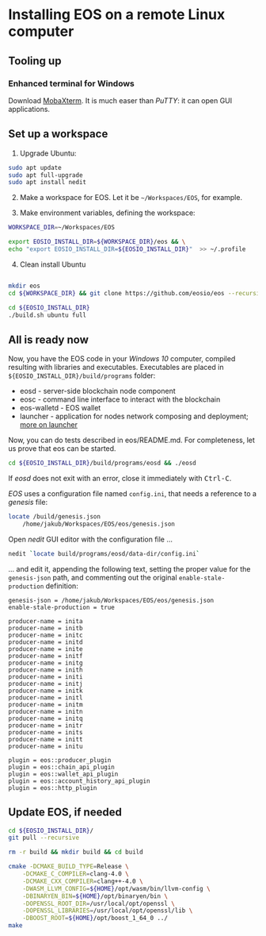 # Installing EOS on a remote Linux computer

## Tooling up

### Enhanced terminal for Windows

Download [MobaXterm](#http://mobaxterm.mobatek.net/download.html). It is much easer than *PuTTY*: it can open GUI applications.

## Set up a workspace

1. Upgrade Ubuntu:
```bash
sudo apt update
sudo apt full-upgrade
sudo apt install nedit
```
2. Make a workspace for EOS. Let it be `~/Workspaces/EOS`, for example.

3. Make environment variables, defining the workspace:
```bash
WORKSPACE_DIR=~/Workspaces/EOS

export EOSIO_INSTALL_DIR=${WORKSPACE_DIR}/eos && \
echo "export EOSIO_INSTALL_DIR=${EOSIO_INSTALL_DIR}"  >> ~/.profile
```
4. Clean install Ubuntu

```bash

mkdir eos
cd ${WORKSPACE_DIR} && git clone https://github.com/eosio/eos --recursive

cd ${EOSIO_INSTALL_DIR}
./build.sh ubuntu full
```

## All is ready now

Now, you have the EOS code in your *Windows 10* computer, compiled resulting with  libraries and executables. Executables are placed in `${EOSIO_INSTALL_DIR}/build/programs` folder:
* eosd - server-side blockchain node component
* eosc - command line interface to interact with the blockchain
* eos-walletd - EOS wallet
* launcher - application for nodes network composing and deployment; [more on launcher](https://github.com/EOSIO/eos/blob/master/testnet.md)

Now, you can do tests described in eos/README.md. For completeness, let us prove that eos can be started.

```bash 
cd ${EOSIO_INSTALL_DIR}/build/programs/eosd && ./eosd
```
If *eosd* does not exit with an error, close it immediately with <kbd>Ctrl-C</kbd>.

*EOS* uses a configuration file named `config.ini`, that needs a reference to a *genesis* file:

```bash
locate /build/genesis.json
    /home/jakub/Workspaces/EOS/eos/genesis.json
```

Open *nedit* GUI editor with the configuration file ...

```bash
nedit `locate build/programs/eosd/data-dir/config.ini`
```

... and edit it, appending the following text, setting the proper value for the `genesis-json` path, and commenting out the original `enable-stale-production` definition:

```
genesis-json = /home/jakub/Workspaces/EOS/eos/genesis.json
enable-stale-production = true

producer-name = inita
producer-name = initb
producer-name = initc
producer-name = initd
producer-name = inite
producer-name = initf
producer-name = initg
producer-name = inith
producer-name = initi
producer-name = initj
producer-name = initk
producer-name = initl
producer-name = initm
producer-name = initn
producer-name = initq
producer-name = initr
producer-name = inits
producer-name = initt
producer-name = initu

plugin = eos::producer_plugin
plugin = eos::chain_api_plugin
plugin = eos::wallet_api_plugin
plugin = eos::account_history_api_plugin
plugin = eos::http_plugin 
```

## Update EOS, if needed

```bash
cd ${EOSIO_INSTALL_DIR}/
git pull --recursive

rm -r build && mkdir build && cd build

cmake -DCMAKE_BUILD_TYPE=Release \
    -DCMAKE_C_COMPILER=clang-4.0 \
    -DCMAKE_CXX_COMPILER=clang++-4.0 \
    -DWASM_LLVM_CONFIG=${HOME}/opt/wasm/bin/llvm-config \
    -DBINARYEN_BIN=${HOME}/opt/binaryen/bin \
    -DOPENSSL_ROOT_DIR=/usr/local/opt/openssl \
    -DOPENSSL_LIBRARIES=/usr/local/opt/openssl/lib \
    -DBOOST_ROOT=${HOME}/opt/boost_1_64_0 ../ 
make
```